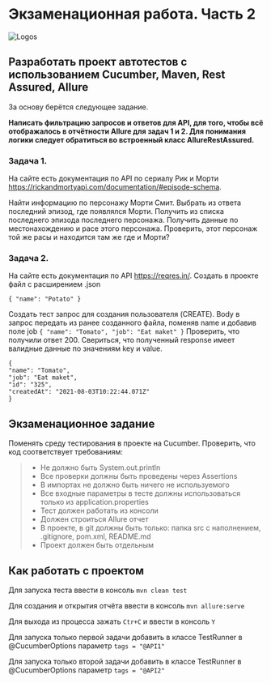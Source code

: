 # Экзаменационная работа. Часть 2

<img src="https://i.imgur.com/1kJARPo.png" alt="Logos"/>

## Разработать проект автотестов с использованием Cucumber, Maven, Rest Assured, Allure

За основу берётся следующее задание.

**Написать фильтрацию запросов и ответов для API, для того, чтобы всё отображалось в отчётности Allure для задач 1 и 2. Для понимания логики следует обратиться во встроенный класс AllureRestAssured.**

### Задача 1.
На сайте есть документация по АPI по сериалу Рик и Морти https://rickandmortyapi.com/documentation/#episode-schema.

Найти информацию по персонажу Морти Смит. 
Выбрать из ответа последний эпизод, где появлялся Морти. 
Получить из списка последнего эпизода последнего персонажа. 
Получить данные по местонахождению и расе этого персонажа. 
Проверить, этот персонаж той же расы и находится там же где и Морти?


### Задача 2.

На сайте есть документация по АPI https://reqres.in/. Создать в проекте файл с расширением .json
```
{ "name": "Potato" }
```
Создать тест запрос для создания пользователя (CREATE). Body в запрос передать из ранее созданного файла, поменяв name и добавив поле job
`{ "name": "Tomato", "job": "Eat maket" }`
Проверить, что получили ответ 200. Свериться, что полученный response имеет валидные данные по значениям key и value.
```
{ 
"name": "Tomato", 
"job": "Eat maket", 
"id": "325", 
"createdAt": "2021-08-03T10:22:44.071Z" 
}
```

## Экзаменационное задание

Поменять среду тестирования в проекте на Cucumber. Проверить, что код соответствует требованиям:
> - Не должно быть System.out.println
> - Все проверки должны быть проведены через Assertions
> - В импортах не должно быть ничего не используемого
> - Все входные параметры в тесте должны использоваться только из application.properties
> - Тест должен работать из консоли
> - Должен строиться Allure отчет
> - В проекте, в git должны быть только: папка src с наполнением, .gitignore, pom.xml, README.md
> - Проект должен быть отдельным

## Как работать с проектом

Для запуска теста ввести в консоль `mvn clean test`

Для создания и открытия отчёта ввести в консоль `mvn allure:serve`

Для выхода из процесса зажать `Ctr+С` и ввести в консоль `Y`

Для запуска только первой задачи добавить в классе TestRunner в @CucumberOptions параметр `tags = "@API1"`

Для запуска только второй задачи добавить в классе TestRunner в @CucumberOptions параметр `tags = "@API2"`
